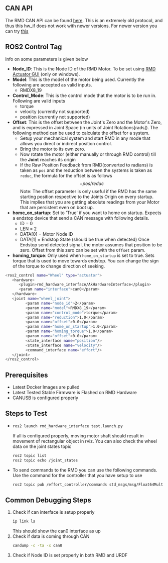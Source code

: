 ## CAN API
The RMD CAN API can be found [here](./misc/protocolV2_0.pdf). This is an extremely old protocol, and thus this hw_if does not work with newer versions. For newer version you can try [this](https://github.com/2b-t/myactuator_rmd_ros)

## ROS2 Control Tag
Info on some parameters is given below
- __Node_ID__: This is the Node ID of the RMD Motor. To be set using [RMD Actuator GUI](./misc/windows_setup.exe) (only on windows).
- __Model__: This is the model of the motor being used. Currently the following are accepted as valid inputs.
   - RMDX8_19
- __Control_Mode__: This is the control mode that the motor is to be run in. Following are valid inputs
   - torque
   - velocity (currently not supported)
   - position (currently not supported)
- __Offset__: This is the offset between the Joint's Zero and the Motor's Zero, and is expressed in Joint Space (in units of Joint Rotations[rads]). The following method can be used to calculate the offset for a system.
  - Setup your mechanical system and start RMD in any mode that allows you direct or indirect position control.
  - Bring the motor to its own zero.
  - Now rotate the motor (either manually or through RMD control) till the **Joint** reaches its origin
  - If the Raw Position Feedback from RMD(converted to radians) is taken as `pos` and the reduction between the systems is taken as `reduc`, the formula for the offset is as follows 
  $$-pos/reduc$$
   Note: The offset parameter is only useful if the RMD has the same starting position respective to the Joints Origin on every startup. This implies that you are getting absolute readings from your Motor that are persistent even on boot up.
- __home_on_startup__: Set to 'True' if you want to home on startup. Expects a endstop device that send a CAN message with following details.
  - ID = 0
  - LEN = 2
  - DATA[0] = Motor Node ID
  - DATA[1] = Endstop State (should be true when detected)
  Once Endstop send detected signal, the motor assumes that position to be zero. Offset from this zero can be set with the `Offset` param.
- __homing_torque__: Only used when `home_on_startup` is set to true. Sets torque that is used to move towards endstop. You can change the sign of the torque to change direction of seeking.

```bash
<ros2_control name="Wheel" type="actuator">
   <hardware>
      <plugin>rmd_hardware_interface/AkHardwareInterface</plugin>
      <param name="interface">can0</param>
   </hardware>
   <joint name="wheel_joint">
         <param name="node_id">2</param>
         <param name="model">RMDX8_19</param>
         <param name="control_mode">torque</param>
         <param name="reduction">1.0</param>
         <param name="offset">0.0</param>
         <param name="home_on_startup">1.0</param>
         <param name="homing_torque">1.0</param>
         <param name="offset">0.0</param>
         <state_interface name="position"/>
         <state_interface name="velocity"/>
         <command_interface name="effort"/>
   </joint>
</ros2_control>
```
## Prerequisites
- Latest Docker Images are pulled
- Latest Tested Stable Firmware is Flashed on RMD Hardware
- CANUSB is configured properly

## Steps to Test
- 
   ```bash
   ros2 launch rmd_hardware_interface test.launch.py
   ```
   If all is configured properly, moving motor shaft should result in movement of rectangular object in rviz. You can also check the wheel data on the joint states topic
   ```bash
   ros2 topic list
   ros2 topic echo /joint_states
   ```
- To send commands to the RMD you can use the following commands. Use the command for the controller that you have setup to use
  ```bash
  ros2 topic pub /effort_controller/commands std_msgs/msg/Float64MultiArray "data: [ 1.0 ]"
  ```

## Common Debugging Steps

1) Check if can interface is setup properly
   ```bash
   ip link ls
   ```
   This should show the can0 interface as up
2) Check if data is coming through CAN
   ```bash
   candump -c -ta -x can0
   ```
3) Check if Node ID is set properly in both RMD and URDF